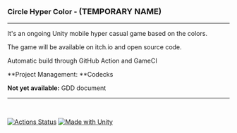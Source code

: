 ### Circle Hyper Color - <font size=4> (TEMPORARY NAME)</font> 
---

It's an ongoing Unity mobile hyper casual game based on the colors.

The game will be available on itch.io and open source code.

Automatic build through GitHub Action and GameCI

**Project Management: **Codecks

**Not yet available:** GDD document

---


<br>

[![Actions Status](https://github.com/simpetr/CircleHyperColor/actions/workflows/build.yml/badge.svg)](https://github.com/simpetr/CircleHyperColor/actions/workflows/build.yml)
[![Made with Unity](https://img.shields.io/badge/Made%20with-Unity-57b9d3.svg?style=flat&logo=unity)](https://unity3d.com)